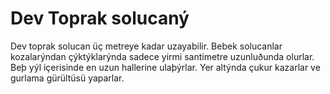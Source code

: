 # Dev Toprak solucaný

Dev toprak solucan üç metreye kadar uzayabilir. Bebek solucanlar kozalarýndan
çýktýklarýnda sadece yirmi santimetre uzunluðunda olurlar. Beþ yýl içerisinde en
uzun hallerine ulaþýrlar. Yer altýnda çukur kazarlar ve gurlama gürültüsü
yaparlar.
